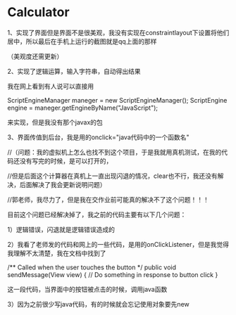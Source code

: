 # Calculator
1、实现了界面但是界面不是很美观，我没有实现在constraintlayout下设置将他们居中，所以最后在手机上运行的截图就是qq上面的那样

（美观度还需更新）

2、实现了逻辑运算，输入字符串，自动得出结果

我在网上看到有人说可以直接用 

ScriptEngineManager maneger = new ScriptEngineManager(); ScriptEngine engine = maneger.getEngineByName("JavaScript"); 

来实现，但是我没有那个javax的包

3、界面传值到后台，我是用的onclick="java代码中的一个函数名" 

//（问题：我的虚拟机上怎么也找不到这个项目，于是我就用真机测试，在我的代码还没有写完的时候，是可以打开的，

//但是后面这个计算器在真机上一直出现闪退的情况，clear也不行，我还没有解决，后面解决了我会更新说明问题） 

//郭老师，我尽力了，但是我在交作业前可能真的解决不了这个问题！！！

目前这个问题已经解决掉了，我之前的代码主要有以下几个问题：

1）逻辑错误，闪退就是逻辑错误造成的

2）我看了老师发的代码和网上的一些代码，是用的onClickListener，但是我觉得我理解不太清楚，我在文档中找到了

/** Called when the user touches the button */
public void sendMessage(View view) {
    // Do something in response to button click
}

这一段代码，当界面中的按钮被点击的时候，调用java函数

3）因为之前很少写java代码，有的时候就会忘记使用对象要先new
